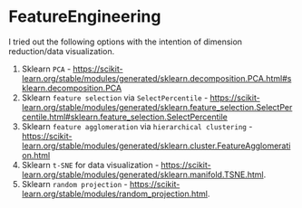 # FeatureEngineering
I tried out the following options with the intention of dimension reduction/data visualization.

1. Sklearn `PCA` - https://scikit-learn.org/stable/modules/generated/sklearn.decomposition.PCA.html#sklearn.decomposition.PCA
2. Sklearn `feature selection` via `SelectPercentile` - https://scikit-learn.org/stable/modules/generated/sklearn.feature_selection.SelectPercentile.html#sklearn.feature_selection.SelectPercentile
3. Sklearn `feature agglomeration` via `hierarchical clustering` - https://scikit-learn.org/stable/modules/generated/sklearn.cluster.FeatureAgglomeration.html
4. Sklearn `t-SNE` for data visualization - https://scikit-learn.org/stable/modules/generated/sklearn.manifold.TSNE.html.
5. Sklearn `random projection` - https://scikit-learn.org/stable/modules/random_projection.html.

